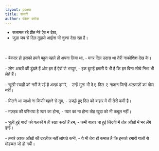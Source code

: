 ```yaml
---
layout: poem
title: सादगी 
author: पंकेश बमोत्रा
---
```


- सलामत रहे प्रीत मेरे ऐब न देख,
- जुड़ा जब से दिल तुझसे आईना भी नुक्स देख रहा है।
<br/>
<br/>
- बेकदर हो इसको हमने बहुत पहले ही अपना लिया था,
- मगर दिल उदास था तेरी नाकोशिश देख के।
<br/>
<br/>
- लोग अच्छों की ढूंढते हैं और हम हैं ऐबों से भरपूर,
- इक बुराई हमारी ये भी है कि हम बिना सोचे निभा भी लेतें हैं।
<br/>
<br/>
- सूखी स्याही को नमी दे रहें हैं अश्क़ हमारे,
- उन्हें भुला भी दे ए-दिल-ए-नादान जिन्हें अल्फ़ाज़ों का मोल नहीं।    
<br/>
<br/>
- मिलने आ जाओ ना किसी बहाने से तुम,
- उजड़े हुए दिल को बाहार में भी तेरी कमी है।
<br/>
<br/>
- मज़हब की परिभाषा है प्यार का होना,
- प्यार का ना होना तोह खुदा को भी कबूल नहीं।
<br/>
<br/>
- भूली हुई यादों को पलकों पे ही रखा करतें हैं हम,
- कभी बाहार ना हुई ज़िंदगी में तोह आँखों में भर लेंगे इन्हें।
<br/>
<br/>
- हमारे अश्क़ आँखों की दहलीज़ नहीं लांघते कभी,
- ये भी तेरा ही कमाल है कि इनको हमारी गालों से मोहब्बत जो हो गयी।
